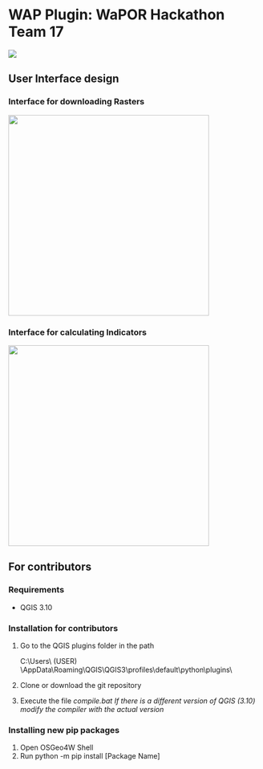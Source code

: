 # WAP Plugin: WaPOR Hackathon Team 17

<img src="https://github.com/fhfonsecaa/wap_plugin/blob/master/img/WaPlugin_LogoScale.png">

## User Interface design
### Interface for downloading Rasters 
<img src="https://github.com/fhfonsecaa/wap_plugin/blob/master/img/waporCatalog.JPG" width="400" height="400">

### Interface for calculating Indicators
<img src="https://github.com/fhfonsecaa/wap_plugin/blob/master/img/indicator.JPG" width="400" height="400">

## For contributors
### Requirements 
* QGIS 3.10

### Installation for contributors
1. Go to the QGIS plugins folder in the path 

    C:\Users\ (USER) \AppData\Roaming\QGIS\QGIS3\profiles\default\python\plugins\

2. Clone or download the git repository
3. Execute the file *compile.bat*
    *If there is a different version of QGIS (3.10) modify the compiler with the actual version*

### Installing new pip packages

1. Open OSGeo4W Shell
2. Run python -m pip install [Package Name]
